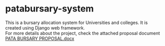 # patabursary-system
This is a bursary allocation system for Universities and colleges. It is created using Django web framework.\
For more details about the project, check the attached proposal document
[PATA BURSARY PROPOSAL.docx](https://github.com/Samkipz/patabursary-system/files/10890954/PATA.BURSARY.PROPOSAL.docx)
